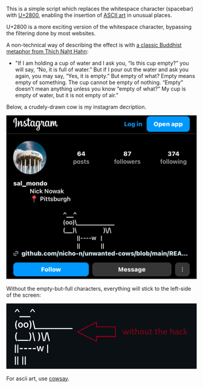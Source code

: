 
This is a simple script which replaces the whitespace character (spacebar) with [U+2800](https://www.compart.com/en/unicode/U+2800), enabling the insertion of [ASCII art](https://en.wikipedia.org/wiki/ASCII_art) in unusual places.

U+2800 is a more exciting version of the whitespace character, bypassing the filtering done by most websites. 

A non-technical way of describing the effect is with [a classic Buddhist metaphor from Thich Naht Hahn](https://www.lionsroar.com/heart-sutra-fullness-emptiness/?fbclid=PAZXh0bgNhZW0CMTEAAaY2u3C6dgAIRaX6s6XqgIbdcel4NCBbCEi8rUCKP1lojyvXs4MXPmXh9-o_aem_p3-7qujV6kJvEgaTiBX0Qg):

- "If I am holding a cup of water and I ask you, “Is this cup empty?” you will say, “No, it is full of water.” But if I pour out the water and ask you again, you may say, “Yes, it is empty.” But empty of what? Empty means empty of something. The cup cannot be empty of nothing. “Empty” doesn’t mean anything unless you know “empty of what?” My cup is empty of water, but it is not empty of air."

Below, a crudely-drawn cow is my instagram decription.

![An ASCII art cow is used as a profile description on instagram.com](sample.png "Unwanted Cows")

Without the empty-but-full characters, everything will stick to the left-side of the screen:

![Without the hack, the ASCII art cow is a mess. It's limbs are unable to float in the middle of the textbox](sample2.png "Unwanted Cows, without the script applied")

For ascii art, use [cowsay](https://cowsay-svelte.vercel.app/).
